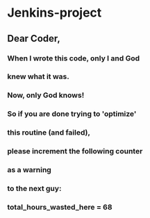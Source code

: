 # Jenkins-project

## Dear Coder,

### When I wrote this code, only I and God 
### knew what it was.
### Now, only God knows!

### So if you are done trying to 'optimize'
### this routine (and failed),
### please increment the following counter
### as a warning
### to the next guy:

### total_hours_wasted_here = 68
